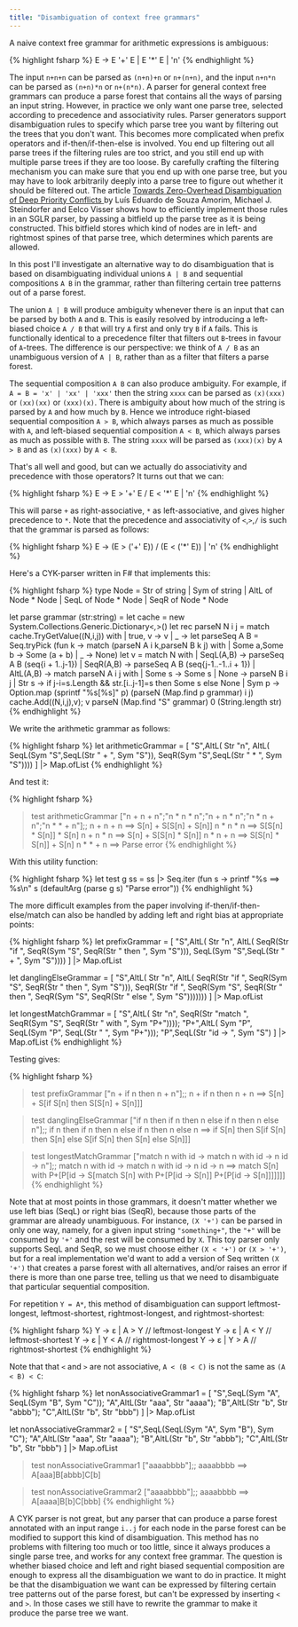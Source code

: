 ```yaml
---
title: "Disambiguation of context free grammars"
---
```


A naive context free grammar for arithmetic expressions is ambiguous:

{% highlight fsharp %}
E  ->  E '+' E  |  E '*' E  |  'n'
{% endhighlight %}

The input `n+n+n` can be parsed as `(n+n)+n` or `n+(n+n)`, and the input `n+n*n` can be parsed as `(n+n)*n` or `n+(n*n)`. A parser for general context free grammars can produce a parse forest that contains all the ways of parsing an input string. However, in practice we only want one parse tree, selected according to precedence and associativity rules. Parser generators support disambiguation rules to specify which parse tree you want by filtering out the trees that you don't want. This becomes more complicated when prefix operators and if-then/if-then-else is involved. You end up filtering out all parse trees if the filtering rules are too strict, and you still end up with multiple parse trees if they are too loose. By carefully crafting the filtering mechanism you can make sure that you end up with one parse tree, but you may have to look arbitrarily deeply into a parse tree to figure out whether it should be filtered out. The article [Towards Zero-Overhead Disambiguation of Deep Priority Conflicts
](https://researchr.org/publication/AmorimSV18) by Luís Eduardo de Souza Amorim, Michael J. Steindorfer and Eelco Visser shows how to efficiently implement those rules in an SGLR parser, by passing a bitfield up the parse tree as it is being constructed. This bitfield stores which kind of nodes are in left- and rightmost spines of that parse tree, which determines which parents are allowed.

In this post I'll investigate an alternative way to do disambiguation that is based on disambiguating individual unions `A | B` and sequential compositions `A B` in the grammar, rather than filtering certain tree patterns out of a parse forest.

The union `A | B` will produce ambiguity whenever there is an input that can be parsed by both `A` and `B`. This is easily resolved by introducing a left-biased choice `A / B` that will try `A` first and only try `B` if `A` fails. This is functionally identical to a precedence filter that filters out `B`-trees in favour of `A`-trees. The difference is our perspective: we think of `A / B` as an unambiguous version of `A | B`, rather than as a filter that filters a parse forest.

The sequential composition `A B` can also produce ambiguity. For example, if `A = B = 'x' | 'xx' | 'xxx'` then the string `xxxx` can be parsed as `(x)(xxx)` or `(xx)(xx)` or `(xxx)(x)`. There is ambiguity about how much of the string is parsed by `A` and how much by `B`. Hence we introduce right-biased sequential composition `A > B`, which always parses as much as possible with `A`, and left-biased sequential composition `A < B`, which always parses as much as possible with `B`. The string `xxxx` will be parsed as `(xxx)(x)` by `A > B` and as `(x)(xxx)` by `A < B`.

That's all well and good, but can we actually do associativity and precedence with those operators? It turns out that we can:

{% highlight fsharp %}
E  ->  E > '+' E  /  E < '*' E  |  'n'
{% endhighlight %}

This will parse `+` as right-associative, `*` as left-associative, and gives higher precedence to `*`. Note that the precedence and associativity of `<`,`>`,`/` is such that the grammar is parsed as follows:

{% highlight fsharp %}
E  ->  (E > ('+' E))  /  (E < ('*' E))  |  'n'
{% endhighlight %}

Here's a CYK-parser written in F# that implements this:

{% highlight fsharp %}
type Node = Str of string | Sym of string | AltL of Node * Node | SeqL of Node * Node | SeqR of Node * Node

let parse grammar (str:string) =
  let cache = new System.Collections.Generic.Dictionary<_,_>()
  let rec parseN N i j =
    match cache.TryGetValue((N,i,j)) with
    | true, v -> v 
    | _ -> 
      let parseSeq A B = Seq.tryPick (fun k ->
          match (parseN A i k,parseN B k j) with
          | Some a,Some b -> Some (a + b) | _ -> None)
      let v = match N with
              | SeqL(A,B) -> parseSeq A B (seq{i + 1..j-1})
              | SeqR(A,B) -> parseSeq A B (seq{j-1..-1..i + 1})
              | AltL(A,B) -> 
                  match parseN A i j with 
                  | Some s -> Some s | None -> parseN B i j
              | Str s -> if j-i=s.Length && str.[i..j-1]=s then Some s else None
              | Sym p -> Option.map (sprintf "%s[%s]" p) (parseN (Map.find p grammar) i j)
      cache.Add((N,i,j),v); v
  parseN (Map.find "S" grammar) 0 (String.length str)  
{% endhighlight %}

We write the arithmetic grammar as follows:

{% highlight fsharp %}
let arithmeticGrammar =
  [
  "S",AltL(
        Str "n", 
        AltL(
          SeqL(Sym "S",SeqL(Str " + ", Sym "S")),
          SeqR(Sym "S",SeqL(Str " * ", Sym "S"))))
  ] |> Map.ofList
{% endhighlight %}

And test it:

{% highlight fsharp %}
> test arithmeticGrammar ["n + n + n";"n * n * n";"n + n * n";"n * n + n";"n * * + n"];;
n + n + n ==> S[n] + S[S[n] + S[n]]
n * n * n ==> S[S[n] * S[n]] * S[n]
n + n * n ==> S[n] + S[S[n] * S[n]]
n * n + n ==> S[S[n] * S[n]] + S[n]
n * * + n ==> Parse error
{% endhighlight %}

With this utility function:

{% highlight fsharp %}
let test g ss = ss |> Seq.iter (fun s -> printf "%s ==> %s\n" s (defaultArg (parse g s) "Parse error"))
{% endhighlight %}

The more difficult examples from the paper involving if-then/if-then-else/match can also be handled by adding left and right bias at appropriate points:

{% highlight fsharp %}
let prefixGrammar =
  [
  "S",AltL(
        Str "n", 
        AltL(
          SeqR(Str "if ", SeqR(Sym "S", SeqR(Str " then ", Sym "S"))),
          SeqL(Sym "S",SeqL(Str " + ", Sym "S"))))
  ] |> Map.ofList

let danglingElseGrammar =
  [
  "S",AltL(
        Str "n", 
        AltL(
          SeqR(Str "if ", SeqR(Sym "S", SeqR(Str " then ", Sym "S"))),
          SeqR(Str "if ", SeqR(Sym "S", SeqR(Str " then ", SeqR(Sym "S", SeqR(Str " else ", Sym "S")))))))
  ] |> Map.ofList

let longestMatchGrammar =
  [
  "S",AltL(
        Str "n", 
        SeqR(Str "match ", SeqR(Sym "S", SeqR(Str " with ", Sym "P+"))));
  "P+",AltL(
          Sym "P",
          SeqL(Sym "P", SeqL(Str " ", Sym "P+")));
  "P",SeqL(Str "id -> ", Sym "S")
  ] |> Map.ofList 
{% endhighlight %}

Testing gives:

{% highlight fsharp %}
> test prefixGrammar ["n + if n then n + n"];;
n + if n then n + n ==> S[n] + S[if S[n] then S[S[n] + S[n]]]

> test danglingElseGrammar ["if n then if n then n else if n then n else n"];;
if n then if n then n else if n then n else n 
==> if S[n] then S[if S[n] then S[n] else S[if S[n] then S[n] else S[n]]]

> test longestMatchGrammar ["match n with id -> match n with id -> n id -> n"];;
match n with id -> match n with id -> n id -> n 
==> match S[n] with P+[P[id -> S[match S[n] with P+[P[id -> S[n]] P+[P[id -> S[n]]]]]]]
{% endhighlight %}

Note that at most points in those grammars, it doesn't matter whether we use left bias (SeqL) or right bias (SeqR), because those parts of the grammar are already unambiguous. For instance, `(X '+')` can be parsed in only one way, namely, for a given input string `"something+"`, the `"+"` will be consumed by `'+'` and the rest will be consumed by `X`. This toy parser only supports SeqL and SeqR, so we must choose either `(X < '+')` or `(X > '+')`, but for a real implementation we'd want to add a version of Seq written `(X '+')` that creates a parse forest with all alternatives, and/or raises an error if there is more than one parse tree, telling us that we need to disambiguate that particular sequential composition.

For repetition `Y = A*`, this method of disambiguation can support leftmost-longest, leftmost-shortest, rightmost-longest, and rightmost-shortest:

{% highlight fsharp %}
Y -> ε | A > Y      // leftmost-longest
Y -> ε | A < Y      // leftmost-shortest
Y -> ε | Y < A      // rightmost-longest
Y -> ε | Y > A      // rightmost-shortest
{% endhighlight %}

Note that that `<` and `>` are not associative, `A < (B < C)` is not the same as `(A < B) < C`:

{% highlight fsharp %}
let nonAssociativeGrammar1 =
  [
  "S",SeqL(Sym "A", SeqL(Sym "B", Sym "C"));
  "A",AltL(Str "aaa", Str "aaaa");
  "B",AltL(Str "b", Str "abbb");
  "C",AltL(Str "b", Str "bbb")
  ] |> Map.ofList 

let nonAssociativeGrammar2 =
  [
  "S",SeqL(SeqL(Sym "A", Sym "B"), Sym "C");
  "A",AltL(Str "aaa", Str "aaaa");
  "B",AltL(Str "b", Str "abbb");
  "C",AltL(Str "b", Str "bbb")
  ] |> Map.ofList 

> test nonAssociativeGrammar1 ["aaaabbbb"];;
aaaabbbb ==> A[aaa]B[abbb]C[b]

> test nonAssociativeGrammar2 ["aaaabbbb"];;
aaaabbbb ==> A[aaaa]B[b]C[bbb]
{% endhighlight %}


A CYK parser is not great, but any parser that can produce a parse forest annotated with an input range `i..j` for each node in the parse forest can be modified to support this kind of disambiguation. This method has no problems with filtering too much or too little, since it always produces a single parse tree, and works for any context free grammar. The question is whether biased choice and left and right biased sequential composition are enough to express all the disambiguation we want to do in practice. It might be that  the disambiguation we want can be expressed by filtering certain tree patterns out of the parse forest, but can't be expressed by inserting `<` and `>`. In those cases we still have to rewrite the grammar to make it produce the parse tree we want.